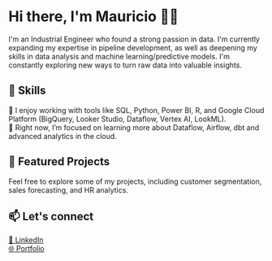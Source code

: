 # Hi there, I'm Mauricio 👋🏼

I'm an Industrial Engineer who found a strong passion in data. I'm currently expanding my expertise in pipeline development, as well as deepening my skills in data analysis and machine learning/predictive models. I'm constantly exploring new ways to turn raw data into valuable insights.

## 💼 Skills
💼 I enjoy working with tools like SQL, Python, Power BI, R, and Google Cloud Platform (BigQuery, Looker Studio, Dataflow, Vertex AI, LookML).  
🌱 Right now, I’m focused on learning more about Dataflow, Airflow, dbt and advanced analytics in the cloud.

## 📂 Featured Projects
Feel free to explore some of my projects, including customer segmentation, sales forecasting, and HR analytics.

## 📫 Let's connect 
[🔗 LinkedIn](https://www.linkedin.com/in/mauricio-rostagno/)  
[🌐 Portfolio](https://mauriciorostagno.github.io/portfolio/)
